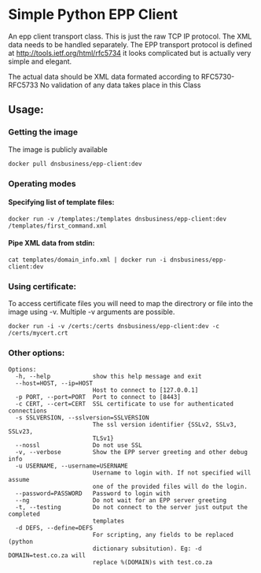 # Simple Python EPP Client

An epp client transport class. This is just the raw TCP IP protocol. The XML data needs to be handled separately.
The EPP transport protocol is defined at http://tools.ietf.org/html/rfc5734 it looks complicated but is
actually very simple and elegant.

The actual data should be XML data formated according to RFC5730-RFC5733
No validation of any data takes place in this Class

## Usage:

### Getting the image

The image is publicly available
```shell
docker pull dnsbusiness/epp-client:dev
```

### Operating modes
#### Specifying list of template files:
```shell
docker run -v /templates:/templates dnsbusiness/epp-client:dev /templates/first_command.xml
```

#### Pipe XML data from stdin:
```shell
cat templates/domain_info.xml | docker run -i dnsbusiness/epp-client:dev 
```

### Using certificate:
To access certificate files you will need to map the directrory or file into the image using -v.  Multiple -v arguments are possible.
```shell
docker run -i -v /certs:/certs dnsbusiness/epp-client:dev -c /certs/mycert.crt
```

### Other options:

```shell
Options:
  -h, --help            show this help message and exit
  --host=HOST, --ip=HOST
                        Host to connect to [127.0.0.1]
  -p PORT, --port=PORT  Port to connect to [8443]
  -c CERT, --cert=CERT  SSL certificate to use for authenticated connections
  -s SSLVERSION, --sslversion=SSLVERSION
                        The ssl version identifier {SSLv2, SSLv3, SSLv23,
                        TLSv1}
  --nossl               Do not use SSL
  -v, --verbose         Show the EPP server greeting and other debug info
  -u USERNAME, --username=USERNAME
                        Username to login with. If not specified will assume
                        one of the provided files will do the login.
  --password=PASSWORD   Password to login with
  --ng                  Do not wait for an EPP server greeting
  -t, --testing         Do not connect to the server just output the completed
                        templates
  -d DEFS, --define=DEFS
                        For scripting, any fields to be replaced (python
                        dictionary subsitution). Eg: -d DOMAIN=test.co.za will
                        replace %(DOMAIN)s with test.co.za
```
